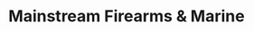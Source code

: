 ---
title: "Mainstream Firearms & Marine"
url: /winona/mainstream-firearms-and-marine/
shop: weapons
---